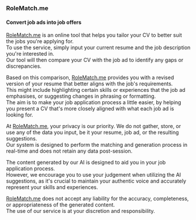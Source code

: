 ### RoleMatch.me

#### Convert job ads into job offers

[RoleMatch.me](https://rolematch.me) is an online tool that helps you tailor your CV to better suit the jobs you're applying for.  
To use the service, simply input your current resume and the job description you're interested in.  
Our tool will then compare your CV with the job ad to identify any gaps or discrepancies.  

Based on this comparison, [RoleMatch.me](https://rolematch.me) provides you with a revised version of your resume that better aligns with the job's requirements.  
This might include highlighting certain skills or experiences that the job ad emphasises, or suggesting changes in phrasing or formatting.  
The aim is to make your job application process a little easier, by helping you present a CV that's more closely aligned with what each job ad is looking for.  

At [RoleMatch.me](https://rolematch.me), your privacy is our priority. We do not gather, store, or use any of the data you input, be it your resume, job ad, or the resulting suggestions.  
Our system is designed to perform the matching and generation process in real-time and does not retain any data post-session.  

The content generated by our AI is designed to aid you in your job application process.  
However, we encourage you to use your judgement when utilizing the AI suggestions, as it's crucial to maintain your authentic voice and accurately represent your skills and experiences.  

[RoleMatch.me](https://rolematch.me) does not accept any liability for the accuracy, completeness, or appropriateness of the generated content.  
The use of our service is at your discretion and responsibility.  
